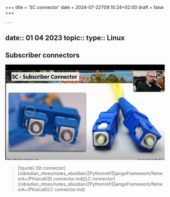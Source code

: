 +++
title = 'SC connector'
date = 2024-07-22T09:10:24+02:00
draft = false
+++

    ---
date:: 01 04 2023
topic:: 
type:: Linux
---
## Subscriber connectors 
![Pasted_image_20230406235245.png](/static/Pasted_image_20230406235245.png)

>[!quote] [St connector](/obisdian_ntoes/notes_obsidian/ZPythonref/DjangoFramework/Network+/Phisicall/St connector.md)[LC connector](/obisdian_ntoes/notes_obsidian/ZPythonref/DjangoFramework/Network+/Phisicall/LC connector.md)